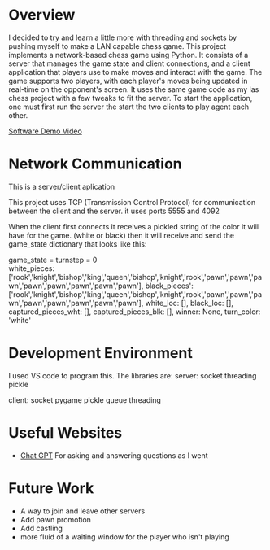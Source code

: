 # Overview

I decided to try and learn a little more with threading and sockets by pushing myself to make a LAN capable chess game. This project implements a network-based chess game using Python. It consists of a server that manages the game state and client connections, and a client application that players use to make moves and interact with the game. The game supports two players, with each player's moves being updated in real-time on the opponent's screen. It uses the same game code as my las chess project with a few tweaks to fit the server. To start the application, one must first run the server the start the two clients to play agent each other. 

[Software Demo Video](https://youtu.be/-_gjhiLxYZQ)

# Network Communication

This is a server/client aplication

This project uses TCP (Transmission Control Protocol) for communication between the client and the server.
it uses ports 5555 and 4092

When the client first connects it receives a pickled string of the color it will have for the game. (white or black) then it will receive and send the game_state dictionary that looks like this:

game_state = 
turnstep = 0  
white_pieces:['rook','knight','bishop','king','queen','bishop','knight','rook','pawn','pawn','pawn','pawn','pawn','pawn','pawn','pawn'],
black_pieces': ['rook','knight','bishop','king','queen','bishop','knight','rook','pawn','pawn','pawn','pawn','pawn','pawn','pawn','pawn'],
white_loc: [],
black_loc: [],
captured_pieces_wht: [],
captured_pieces_blk: [], 
winner: None,
turn_color: 'white'

# Development Environment

I used VS code to program this. The libraries are: 
server:
socket
threading
pickle

client:
socket
pygame
pickle
queue
threading

# Useful Websites

* [Chat GPT](https://openai.com/)
For asking and answering questions as I went

# Future Work

* A way to join and leave other servers
* Add pawn promotion
* Add castling
* more fluid of a waiting window for the player who isn't playing 
